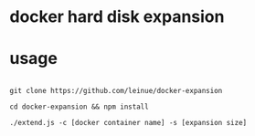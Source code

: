 # docker hard disk expansion

# usage

``` shell

git clone https://github.com/leinue/docker-expansion

cd docker-expansion && npm install

./extend.js -c [docker container name] -s [expansion size]

```
